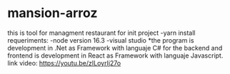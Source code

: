 # mansion-arroz
this is tool for managment restaurant 
for init project 
-yarn install
requeriments:
-node version 16.3
-visual studio 
*the program is development in .Net as Framework with languaje C#  for the backend
and frontend is development in React as Framework with languaje Javascript.
link video: https://youtu.be/zILoyrIj27o

